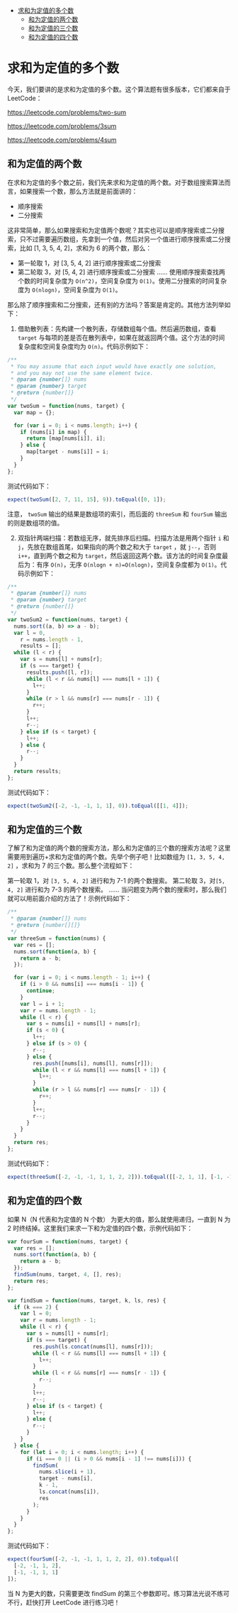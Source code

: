 <!-- @import "[TOC]" {cmd="toc" depthFrom=1 depthTo=6 orderedList=false} -->

<!-- code_chunk_output -->

* [求和为定值的多个数](#求和为定值的多个数)
	* [和为定值的两个数](#和为定值的两个数)
	* [和为定值的三个数](#和为定值的三个数)
	* [和为定值的四个数](#和为定值的四个数)

<!-- /code_chunk_output -->

# 求和为定值的多个数

今天，我们要讲的是求和为定值的多个数。这个算法题有很多版本，它们都来自于 LeetCode：

https://leetcode.com/problems/two-sum

https://leetcode.com/problems/3sum

https://leetcode.com/problems/4sum

## 和为定值的两个数

在求和为定值的多个数之前，我们先来求和为定值的两个数。对于数组搜索算法而言，如果搜索一个数，那么方法就是前面讲的：

- 顺序搜索
- 二分搜索

这非常简单，那么如果搜索和为定值两个数呢？其实也可以是顺序搜索或二分搜索，只不过需要遍历数组，先拿到一个值，然后对另一个值进行顺序搜索或二分搜索，比如 [1, 3, 5, 4, 2]，求和为 6 的两个数，那么：

- 第一轮取 1，对 [3, 5, 4, 2] 进行顺序搜索或二分搜索
- 第二轮取 3，对 [5, 4, 2] 进行顺序搜索或二分搜索
  ……
  使用顺序搜索查找两个数的时间复杂度为 `O(n^2)`，空间复杂度为 `O(1)`。使用二分搜索的时间复杂度为 `O(nlogn)`，空间复杂度为 `O(1)`。

那么除了顺序搜索和二分搜索，还有别的方法吗？答案是肯定的。其他方法列举如下：

1. 借助散列表：先构建一个散列表，存储数组每个值。然后遍历数组，查看 `target` 与每项的差是否在散列表中，如果在就返回两个值。这个方法的时间复杂度和空间复杂度均为 `O(n)`。代码示例如下：

```js
/**
 * You may assume that each input would have exactly one solution,
 * and you may not use the same element twice.
 * @param {number[]} nums
 * @param {number} target
 * @return {number[]}
 */
var twoSum = function(nums, target) {
  var map = {};

  for (var i = 0; i < nums.length; i++) {
    if (nums[i] in map) {
      return [map[nums[i]], i];
    } else {
      map[target - nums[i]] = i;
    }
  }
};
```

测试代码如下：

```js
expect(twoSum([2, 7, 11, 15], 9)).toEqual([0, 1]);
```

注意， `twoSum` 输出的结果是数组项的索引，而后面的 `threeSum` 和 `fourSum` 输出的则是数组项的值。

2. 双指针两端扫描：若数组无序，就先排序后扫描。扫描方法是用两个指针 `i` 和 `j`，先放在数组首尾，如果指向的两个数之和大于 `target` ，就 `j--`，否则 `i++`，直到两个数之和为 `target`，然后返回这两个数。该方法的时间复杂度最后为：有序 `O(n)`，无序 `O(nlogn + n)=O(nlogn)`，空间复杂度都为 `O(1)`。代码示例如下：

```js
/**
 * @param {number[]} nums
 * @param {number} target
 * @return {number[]}
 */
var twoSum2 = function(nums, target) {
  nums.sort((a, b) => a - b);
  var l = 0,
    r = nums.length - 1,
    results = [];
  while (l < r) {
    var s = nums[l] + nums[r];
    if (s === target) {
      results.push([l, r]);
      while (l < r && nums[l] === nums[l + 1]) {
        l++;
      }
      while (r > l && nums[r] === nums[r - 1]) {
        r++;
      }
      l++;
      r--;
    } else if (s < target) {
      l++;
    } else {
      r--;
    }
  }
  return results;
};
```

测试代码如下：

```js
expect(twoSum2([-2, -1, -1, 1, 1], 0)).toEqual([[1, 4]]);
```

## 和为定值的三个数

了解了和为定值的两个数的搜索方法，那么和为定值的三个数的搜索方法呢？这里需要用到遍历+求和为定值的两个数。先举个例子吧！比如数组为 `[1, 3, 5, 4, 2]` ，求和为 7 的三个数。那么整个流程如下：

第一轮取 1，对 `[3, 5, 4, 2]` 进行和为 7-1 的两个数搜索。
第二轮取 3，对`[5, 4, 2]` 进行和为 7-3 的两个数搜索。
……
当问题变为两个数的搜索时，那么我们就可以用前面介绍的方法了！示例代码如下：

```js
/**
 * @param {number[]} nums
 * @return {number[][]}
 */
var threeSum = function(nums) {
  var res = [];
  nums.sort(function(a, b) {
    return a - b;
  });

  for (var i = 0; i < nums.length - 1; i++) {
    if (i > 0 && nums[i] === nums[i - 1]) {
      continue;
    }
    var l = i + 1;
    var r = nums.length - 1;
    while (l < r) {
      var s = nums[i] + nums[l] + nums[r];
      if (s < 0) {
        l++;
      } else if (s > 0) {
        r--;
      } else {
        res.push([nums[i], nums[l], nums[r]]);
        while (l < r && nums[l] === nums[l + 1]) {
          l++;
        }
        while (r > l && nums[r] === nums[r - 1]) {
          r++;
        }
        l++;
        r--;
      }
    }
  }
  return res;
};
```

测试代码如下：

```js
expect(threeSum([-2, -1, -1, 1, 1, 2, 2])).toEqual([[-2, 1, 1], [-1, -1, 2]]);
```

## 和为定值的四个数

如果 N（N 代表和为定值的 N 个数） 为更大的值，那么就使用递归，一直到 N 为 2 时终结掉。这里我们来求一下和为定值的四个数，示例代码如下：

```js
var fourSum = function(nums, target) {
  var res = [];
  nums.sort(function(a, b) {
    return a - b;
  });
  findSum(nums, target, 4, [], res);
  return res;
};

var findSum = function(nums, target, k, ls, res) {
  if (k === 2) {
    var l = 0;
    var r = nums.length - 1;
    while (l < r) {
      var s = nums[l] + nums[r];
      if (s === target) {
        res.push(ls.concat(nums[l], nums[r]));
        while (l < r && nums[l] === nums[l + 1]) {
          l++;
        }
        while (l < r && nums[r] === nums[r - 1]) {
          r--;
        }
        l++;
        r--;
      } else if (s < target) {
        l++;
      } else {
        r--;
      }
    }
  } else {
    for (let i = 0; i < nums.length; i++) {
      if (i === 0 || (i > 0 && nums[i - 1] !== nums[i])) {
        findSum(
          nums.slice(i + 1),
          target - nums[i],
          k - 1,
          ls.concat(nums[i]),
          res
        );
      }
    }
  }
};
```

测试代码如下：

```js
expect(fourSum([-2, -1, -1, 1, 1, 2, 2], 0)).toEqual([
  [-2, -1, 1, 2],
  [-1, -1, 1, 1]
]);
```

当 N 为更大的数，只需要更改 findSum 的第三个参数即可。练习算法光说不练可不行，赶快打开 LeetCode 进行练习吧！
